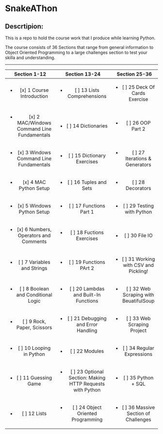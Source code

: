 SnakeAThon
=======

## Descrtipion:


This is a repo to hold the course work that I produce while learning Python.

The course consists of 36 Sections that range from general information to Object Oriented Programming to a large challenges section to test your skilla and understanding.

---

| Section 1-12 | Section 13-24 | Section 25-36 |
| :---------: | :-----------: | :-----------: |
|<ul><li>[x] 1 Course Introduction</li></ul> |<ul><li>[ ] 13 Lists Comprehensions</li></ul> |<ul><li>[ ] 25 Deck Of Cards Exercise</li></ul> |
|<ul><li>[x] 2 MAC/Windows Command Line Fundamentals</li></ul> |<ul><li>[ ] 14 Dictionaries</li></ul> |<ul><li>[ ] 26 OOP Part 2</li></ul> |
|<ul><li>[x] 3 Windows Command Line Fundamentals</li></ul> |<ul><li>[ ] 15 Dictionary Exercises</li></ul> |<ul><li>[ ] 27 Iterations & Generators</li></ul> |
|<ul><li>[x] 4 MAC Python Setup</li></ul> |<ul><li>[ ] 16 Tuples and Sets</li></ul> |<ul><li>[ ] 28 Decorators</li></ul> |
|<ul><li>[x] 5 Windows Python Setup</li></ul> |<ul><li>[ ] 17 Functions Part 1</li></ul> |<ul><li>[ ] 29 Testing with Python</li></ul> |
|<ul><li>[x] 6 Numbers, Operators and Comments</li></ul> |<ul><li>[ ] 18 Fuctions Exercises</li></ul> |<ul><li>[ ] 30 File IO</li></ul> |
|<ul><li>[ ] 7 Variables and Strings</li></ul> |<ul><li>[ ] 19 Functions PArt 2</li></ul> |<ul><li>[ ] 31 Working with CSV and Pickling!</li></ul> |
|<ul><li>[ ] 8 Boolean and Conditional Logic</li></ul> |<ul><li>[ ] 20 Lambdas and Built-In Functions</li></ul> |<ul><li>[ ] 32 Web Scraping with BeuatifulSoup</li></ul> |
|<ul><li>[ ] 9 Rock, Paper, Scissors</li></ul> |<ul><li>[ ] 21 Debugging and Error Handling</li></ul> |<ul><li>[ ] 33 Web Scraping Project</li></ul> |
|<ul><li>[ ] 10 Looping in Python</li></ul> |<ul><li>[ ] 22 Modules</li></ul> |<ul><li>[ ] 34 Regular Expressions</li></ul> |
|<ul><li>[ ] 11 Guessing Game</li></ul> |<ul><li>[ ] 23 Optional Section: Making HTTP Requests with Python</li></ul> |<ul><li>[ ] 35 Python + SQL</li></ul> |
|<ul><li>[ ] 12 Lists</li></ul> |<ul><li>[ ] 24 Object Oriented Programming</li></ul> |<ul><li>[ ] 36 Massive Section of Challenges</li></ul> |
